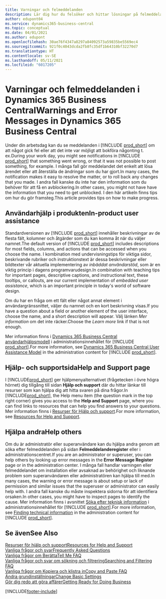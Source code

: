 ```yaml
---
title: Varningar och felmeddelanden
description: Lär dig hur du felsöker och hittar lösningar på felmeddelanden när du arbetar i Business Central.
author: edupont04
ms.service: dynamics365-business-central
ms.topic: conceptual
ms.date: 04/01/2021
ms.author: edupont
ms.openlocfilehash: 30ae76f4347a8297a84092573a59835be5569ec4
ms.sourcegitcommit: 921f0c4043dcda2fb8fc35df1b64310bf32270d7
ms.translationtype: HT
ms.contentlocale: sv-SE
ms.lasthandoff: 05/11/2021
ms.locfileid: "6017205"
---
```

# <a name="warnings-and-error-messages-in-dynamics-365-business-central"></a><span data-ttu-id="d1eaa-103">Varningar och felmeddelanden i Dynamics 365 Business Central</span><span class="sxs-lookup"><span data-stu-id="d1eaa-103">Warnings and Error Messages in Dynamics 365 Business Central</span></span>

<span data-ttu-id="d1eaa-104">Under din arbetsdag kan du se meddelanden i [!INCLUDE [prod_short](includes/prod_short.md)] om att något gick fel eller att det inte var möjligt att bokföra någonting t. ex.</span><span class="sxs-lookup"><span data-stu-id="d1eaa-104">During your work day, you might see notifications in [!INCLUDE [prod_short](includes/prod_short.md)] that something went wrong, or that it was not possible to post something, for example.</span></span> <span data-ttu-id="d1eaa-105">I många fall gör meddelandet det enkelt att lösa ärendet eller att återställa de ändringar som du har gjort.</span><span class="sxs-lookup"><span data-stu-id="d1eaa-105">In many cases, the notification makes it easy to resolve the matter, or to roll back any changes that you made.</span></span> <span data-ttu-id="d1eaa-106">I andra fall kanske du inte har den information som du behöver för att få en avblockering.</span><span class="sxs-lookup"><span data-stu-id="d1eaa-106">In other cases, you might not have have the information that you need to get unblocked.</span></span> <span data-ttu-id="d1eaa-107">I den här artikeln finns tips om hur du gör framsteg.</span><span class="sxs-lookup"><span data-stu-id="d1eaa-107">This article provides tips on how to make progress.</span></span>  

## <a name="in-product-user-assistance"></a><span data-ttu-id="d1eaa-108">Användarhjälp i produkten</span><span class="sxs-lookup"><span data-stu-id="d1eaa-108">In-product user assistance</span></span>

<span data-ttu-id="d1eaa-109">Standardversionen av [!INCLUDE [prod_short](includes/prod_short.md)] innehåller beskrivningar av de flesta fält, kolumner och åtgärder som du kan komma åt när du väljer namnet.</span><span class="sxs-lookup"><span data-stu-id="d1eaa-109">The default version of [!INCLUDE [prod_short](includes/prod_short.md)] includes descriptions for most fields, columns, and actions that can be accessed when you choose the name.</span></span> <span data-ttu-id="d1eaa-110">I kombination med undervisningstips för viktiga sidor, beskrivande rubriker och instruktionstext är dessa beskrivningar eller bildtexter vår aktuella implementering av *inbäddat användarstöd*, som är en viktig princip i dagens programvarudesign.</span><span class="sxs-lookup"><span data-stu-id="d1eaa-110">In combination with teaching tips for important pages, descriptive captions, and instructional text, these tooltips, or callouts, are our current implementation of *embedded user assistance*, which is an important principle in today's world of software design.</span></span>  

<span data-ttu-id="d1eaa-111">Om du har en fråga om ett fält eller något annat element i användargränssnittet, väljer du namnet och en kort beskrivning visas.</span><span class="sxs-lookup"><span data-stu-id="d1eaa-111">If you have a question about a field or another element of the user interface, choose the name, and a short description will appear.</span></span> <span data-ttu-id="d1eaa-112">Välj länken *Mer information* om det inte räcker.</span><span class="sxs-lookup"><span data-stu-id="d1eaa-112">Choose the *Learn more* link if that is not enough.</span></span>  

<span data-ttu-id="d1eaa-113">Mer information finns i [Dynamics 365 Business Central användarhjälpsmodell](/dynamics365/business-central/dev-itpro/user-assistance) i administrationsinnehållet för [!INCLUDE [prod_short](includes/prod_short.md)].</span><span class="sxs-lookup"><span data-stu-id="d1eaa-113">For more information, see [Dynamics 365 Business Central User Assistance Model](/dynamics365/business-central/dev-itpro/user-assistance) in the administration content for [!INCLUDE [prod_short](includes/prod_short.md)].</span></span>  

## <a name="help-and-support-page"></a><span data-ttu-id="d1eaa-114">Hjälp- och supportsida</span><span class="sxs-lookup"><span data-stu-id="d1eaa-114">Help and Support page</span></span>

<span data-ttu-id="d1eaa-115">I [!INCLUDE[prod_short](includes/prod_short.md)] ger hjälpmenyalternativet (frågetecken i övre högra hörnet) dig tillgång till sidan **Hjälp och support** där du hittar länkar till resurser som kan hjälpa dig att hitta svaren på dina frågor.</span><span class="sxs-lookup"><span data-stu-id="d1eaa-115">In [!INCLUDE[prod_short](includes/prod_short.md)], the Help menu item (the question mark in the top right corner) gives you access to the **Help and Support** page, where you can find links to resources that can help you find answers to your questions.</span></span> <span data-ttu-id="d1eaa-116">Mer information finns i [Resurser för Hjälp och support](product-help-and-support.md).</span><span class="sxs-lookup"><span data-stu-id="d1eaa-116">For more information, see [Resources for Help and Support](product-help-and-support.md).</span></span>  

## <a name="help-others"></a><span data-ttu-id="d1eaa-117">Hjälpa andra</span><span class="sxs-lookup"><span data-stu-id="d1eaa-117">Help others</span></span>

<span data-ttu-id="d1eaa-118">Om du är administratör eller superanvändare kan du hjälpa andra genom att söka efter felmeddelanden på sidan **Felmeddelanderegister** eller i administrationscentret.</span><span class="sxs-lookup"><span data-stu-id="d1eaa-118">If you are an administrator or superuser, you can help others by looking up error messages in the **Error Message Register** page or in the administration center.</span></span> <span data-ttu-id="d1eaa-119">I många fall handlar varningen eller felmeddelandet om installation eller avsaknad av behörighet och liknande problem som superanvändaren eller administratören kan hjälpa till med.</span><span class="sxs-lookup"><span data-stu-id="d1eaa-119">In many cases, the warning or error message is about setup or lack of permission and similar issues that the superuser or administrator can easily help with.</span></span> <span data-ttu-id="d1eaa-120">I andra fall kanske du måste inspektera sidorna för att identifiera orsaken.</span><span class="sxs-lookup"><span data-stu-id="d1eaa-120">In other cases, you might have to inspect pages to identify the cause.</span></span> <span data-ttu-id="d1eaa-121">Mer information finns i avsnittet [Söka efter teknisk information](/dynamics365/business-central/dev-itpro/administration/manage-technical-support#finding-technical-information) i administrationsinnehållet för [!INCLUDE [prod_short](includes/prod_short.md)].</span><span class="sxs-lookup"><span data-stu-id="d1eaa-121">For more information, see [Finding technical information](/dynamics365/business-central/dev-itpro/administration/manage-technical-support#finding-technical-information) in the administration content for [!INCLUDE [prod_short](includes/prod_short.md)].</span></span>  

## <a name="see-also"></a><span data-ttu-id="d1eaa-122">Se även</span><span class="sxs-lookup"><span data-stu-id="d1eaa-122">See Also</span></span>

[<span data-ttu-id="d1eaa-123">Resurser för hjälp och support</span><span class="sxs-lookup"><span data-stu-id="d1eaa-123">Resources for Help and Support</span></span>](product-help-and-support.md)  
[<span data-ttu-id="d1eaa-124">Vanliga frågor och svar</span><span class="sxs-lookup"><span data-stu-id="d1eaa-124">Frequently Asked Questions</span></span>](across-faq.md)  
[<span data-ttu-id="d1eaa-125">Vanliga frågor om Berätta</span><span class="sxs-lookup"><span data-stu-id="d1eaa-125">Tell Me FAQ</span></span>](ui-search-faq.md)  
[<span data-ttu-id="d1eaa-126">Vanliga frågor och svar om sökning och filtrering</span><span class="sxs-lookup"><span data-stu-id="d1eaa-126">Searching and Filtering FAQ</span></span>](ui-search-filter-faq.yml)  
[<span data-ttu-id="d1eaa-127">Vanliga frågor om Kopiera och klistra in</span><span class="sxs-lookup"><span data-stu-id="d1eaa-127">Copy and Paste FAQ</span></span>](faq-copy-paste.yml)  
[<span data-ttu-id="d1eaa-128">Ändra grundinställningar</span><span class="sxs-lookup"><span data-stu-id="d1eaa-128">Change Basic Settings</span></span>](ui-change-basic-settings.md)  
[<span data-ttu-id="d1eaa-129">Gör dig redo att göra affärer</span><span class="sxs-lookup"><span data-stu-id="d1eaa-129">Getting Ready for Doing Business</span></span>](ui-get-ready-business.md)  


[!INCLUDE[footer-include](includes/footer-banner.md)]